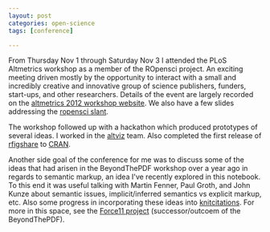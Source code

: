 ```yaml
---
layout: post
categories: open-science
tags: [conference]

---
```


From Thursday Nov 1 through Saturday Nov 3 I attended the PLoS Altmetrics workshop as a member of the ROpensci project.  An exciting meeting driven mostly by the opportunity to interact with a small and incredibly creative and innovative group of science publishers, funders, start-ups, and other researchers. Details of the event are largely recorded on the [altmetrics 2012 workshop website](https://sites.google.com/site/altmetricsworkshop). We also have a few slides addressing the [ropensci slant](http://ropensci.org/alm/).  

The workshop followed up with a hackathon which produced prototypes of several ideas.  I worked in the [altviz](https://github.com/karthikram/almviz) team.  Also completed the first release of [rfigshare](https://github.com/ropensci/rfigshare) to [CRAN](http://cran.at.r-project.org/web/packages/rfigshare/).  

Another side goal of the conference for me was to discuss some of the ideas that had arisen in the BeyondThePDF workshop over a year ago in regards to semantic markup, an idea I've recently explored in this notebook.  To this end it was useful talking with Martin Fenner, Paul Groth, and John Kunze about semantic issues, implicit/inferred semantics vs explicit markup, etc.  Also some progress in incorporating these ideas into [knitcitations](://github.com/cboettig/knitcitations). For more in this space, see the [Force11 project](http://force11.org/white_paper) (successor/outcoem of the BeyondThePDF).  

